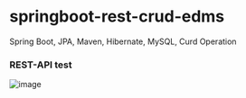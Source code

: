 # springboot-rest-crud-edms
Spring Boot, JPA, Maven, Hibernate, MySQL, Curd Operation

### REST-API test

![image](https://user-images.githubusercontent.com/60839928/150171837-091fdfb5-3353-4f9c-9d18-b0d748de2439.png)

